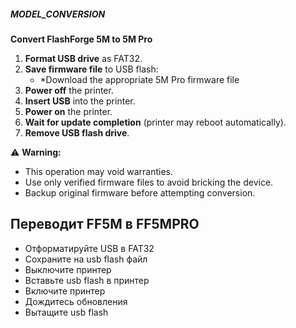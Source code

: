##### MODEL_CONVERSION  
**Convert FlashForge 5M to 5M Pro**  

1. **Format USB drive** as FAT32.  
2. **Save firmware file** to USB flash:  
   - *Download the appropriate 5M Pro firmware file
3. **Power off** the printer.  
4. **Insert USB** into the printer.  
5. **Power on** the printer.  
6. **Wait for update completion** (printer may reboot automatically).  
7. **Remove USB flash drive**.  

⚠️ **Warning:**  
- This operation may void warranties.  
- Use only verified firmware files to avoid bricking the device.  
- Backup original firmware before attempting conversion.  

## Переводит FF5M в FF5MPRO

- Отформатируйте USB в FAT32
- Сохраните на usb flash файл
- Выключите принтер
- Вставьте usb flash в принтер
- Включите принтер
- Дождитесь обновления
- Вытащите usb flash
